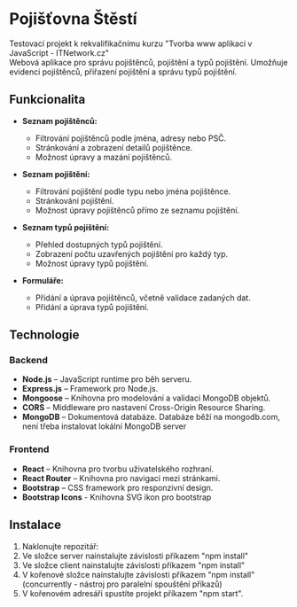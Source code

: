 # Pojišťovna Štěstí

Testovací projekt k rekvalifikačnímu kurzu "Tvorba www aplikací v JavaScript - ITNetwork.cz"  
Webová aplikace pro správu pojištěnců, pojištění a typů pojištění. Umožňuje evidenci pojištěnců, přiřazení pojištění a správu typů pojištění.

## Funkcionalita

- **Seznam pojištěnců:**
  - Filtrování pojištěnců podle jména, adresy nebo PSČ.
  - Stránkování a zobrazení detailů pojištěnce.
  - Možnost úpravy a mazání pojištěnců.

- **Seznam pojištění:**
  - Filtrování pojištění podle typu nebo jména pojištěnce.
  - Stránkování pojištění.
  - Možnost úpravy pojištěnců přímo ze seznamu pojištění.

- **Seznam typů pojištění:**
  - Přehled dostupných typů pojištění.
  - Zobrazení počtu uzavřených pojištění pro každý typ.
  - Možnost úpravy typů pojištění.

- **Formuláře:**
  - Přidání a úprava pojištěnců, včetně validace zadaných dat.
  - Přidání a úprava typů pojištění.

## Technologie

### Backend
- **Node.js** – JavaScript runtime pro běh serveru.
- **Express.js** – Framework pro Node.js.
- **Mongoose** – Knihovna pro modelování a validaci MongoDB objektů.
- **CORS** – Middleware pro nastavení Cross-Origin Resource Sharing.
- **MongoDB** – Dokumentová databáze. Databáze běží na mongodb.com, není třeba instalovat lokální MongoDB server
 
### Frontend
- **React** – Knihovna pro tvorbu uživatelského rozhraní.
- **React Router** – Knihovna pro navigaci mezi stránkami.
- **Bootstrap** – CSS framework pro responzivní design.
- **Bootstrap Icons** - Knihovna SVG ikon pro bootstrap

## Instalace

1. Naklonujte repozitář:
2. Ve složce server nainstalujte závislosti příkazem "npm install"
3. Ve složce client nainstalujte závislosti příkazem "npm install"
4. V kořenové složce nainstalujte závislosti příkazem "npm install" (concurrently - nástroj pro paralelní spouštění příkazů)
5. V kořenovém adresáři spustíte projekt příkazem "npm start".


